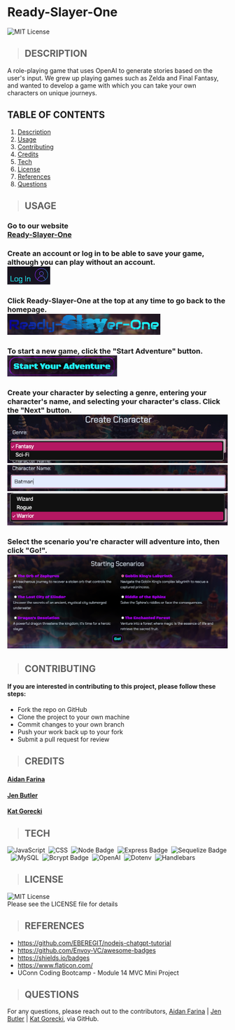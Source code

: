# Ready-Slayer-One
  
  ![MIT License](https://img.shields.io/badge/License-MIT-yellow.svg)

  > ## DESCRIPTION
  A role-playing game that uses OpenAI to generate stories based on the user's input. We grew up playing games such as Zelda and Final Fantasy, and wanted to develop a game with which you can take your own characters on unique journeys.

## TABLE OF CONTENTS
  1. [Description](#description)
  2. [Usage](#usage)
  3. [Contributing](#contributing)
  4. [Credits](#credits)
  5. [Tech](#tech)
  6. [License](#license)
  7. [References](#references)
  8. [Questions](#questions)

> ## USAGE
### Go to our website<br/>[Ready-Slayer-One](https://ready-slayer-one-725eabfb8585.herokuapp.com/)
### Create an account or log in to be able to save your game, although you can play without an account.<br/>![](./public/img/Login-img.png)
### Click Ready-Slayer-One at the top at any time to go back to the homepage.<br/>![](./public/img/ready-slayer-one-img.png)
### To start a new game, click the "Start Adventure" button.<br/>![](./public/img/start-btn-img.png)
### Create your character by selecting a genre, entering your character's name, and selecting your character's class. Click the "Next" button.<br/>![](./public/img/genre-img.png)<br/>![](./public/img/character-name-img.png)<br/>![](./public/img/character-class-img.png)
### Select the scenario you're character will adventure into, then click "Go!".<br/>![](./public/img/scenario-img.png)
<!-- ### In the game screen, wait for the narrator to begin your story. Type any action for your character and take them on their journey.<br />![TODO: Add video]()

### You can exit your story at any time by click "Ready-Slayer-One" to go to the homepage or "Profile" to go to your profile. TODO:Update image<br />![](./public/img/start-btn-img.png)

### Your story will be saved to your profile if you are logged in. Delete stories as you wish. TODO:Update image<br />![](./public/img/start-btn-img.png) -->

> ## CONTRIBUTING
#### If you are interested in contributing to this project, please follow these steps:
- Fork the repo on GitHub
- Clone the project to your own machine
- Commit changes to your own branch
- Push your work back up to your fork
- Submit a pull request for review

> ## CREDITS
#### [Aidan Farina](https://github.com/Aidan-Farina)
#### [Jen Butler](https://github.com/justjenb)
#### [Kat Gorecki](https://github.com/SLAYsian)

> ## TECH
![JavaScript](https://img.shields.io/badge/JavaScript-F7DF1E?style=for-the-badge&logo=JavaScript&logoColor=white)&nbsp;
![CSS](https://img.shields.io/badge/CSS-239120?&style=for-the-badge&logo=css3&logoColor=white)&nbsp;
![Node Badge](https://img.shields.io/badge/Node.js-43853D?style=for-the-badge&logo=node.js&logoColor=white)&nbsp;
![Express Badge](https://img.shields.io/badge/Express.js-404D59?style=for-the-badge)&nbsp;
![Sequelize Badge](https://img.shields.io/badge/sequelize-323330?style=for-the-badge&logo=sequelize&logoColor=blue)&nbsp;
![MySQL](https://img.shields.io/badge/MySQL-00000F?style=for-the-badge&logo=mysql&logoColor=white)&nbsp;
![Bcrypt Badge](https://img.shields.io/badge/Bcrypt-blue?style=plastic)&nbsp;
![OpenAI](https://img.shields.io/badge/OpenAI-white?style=plastic&logo=openai&logoColor=black)&nbsp;
![Dotenv](https://img.shields.io/badge/Dotenv-black?logo=dotenv&logoColor=yellow)&nbsp;
![Handlebars](https://img.shields.io/badge/handlebars-orange?logo=handlebars.js&logoColor=black)
> ## LICENSE
![MIT License](https://img.shields.io/badge/License-MIT-yellow.svg)<br/>
Please see the LICENSE file for details

> ## REFERENCES
- https://github.com/EBEREGIT/nodejs-chatgpt-tutorial
- https://github.com/Envoy-VC/awesome-badges
- https://shields.io/badges
- https://www.flaticon.com/
- UConn Coding Bootcamp - Module 14 MVC Mini Project

> ## QUESTIONS
For any questions, please reach out to the contributors, [Aidan Farina](https://github.com/Aidan-Farina) |
[Jen Butler](https://github.com/justjenb) | [Kat Gorecki](https://github.com/SLAYsian), via GitHub.